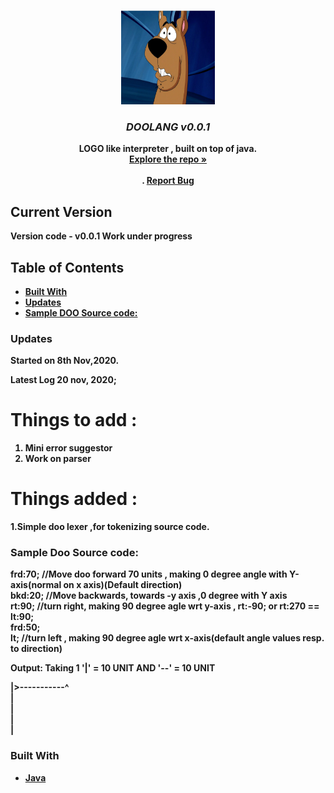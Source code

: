 
<!-- PROJECT LOGO -->
<br />
<p align="center">
  <a href="https://github.com/github_username/repo_name">
    <img src="https://github.com/ArpitMaurya01/DOOLANG/blob/main/images/doologo.jpg" alt="Logo" width="150" height="150">
  </a>

  <h3 align="center"><em><b>DOOLANG v0.0.1</b></em></h3>

  <p align="center">
    <b>LOGO like interpreter , built on top of java.<b>
    <br />
    <a href="https://github.com/ArpitMaurya01/DOOLANG"><strong>Explore the repo »</strong></a>
    <br />
    <br />
    .
    <a href="https://github.com/ArpitMaurya01/DOOLANG/issues">Report Bug</a>
  </p>
</p>


## Current Version
  <b>Version code - v0.0.1<b>
  Work under progress


<!-- TABLE OF CONTENTS -->
## Table of Contents
  * [Built With](#built-with)
  * [Updates](#Updates)
  * [Sample DOO Source code:](#Sample-Doo-Source-code:)


### Updates
  Started on 8th Nov,2020.
  
  Latest Log 20 nov, 2020;
  
 # Things to add : 
  
  1. Mini error suggestor
  2. Work on parser
                                      
  
  
 # Things added :
  
  1.Simple doo lexer ,for tokenizing source code.
                 
 
### Sample Doo Source code:
  
  frd:70;  //Move doo forward 70 units , making 0 degree angle with Y-axis(normal on x axis)(Default direction)<br>
  bkd:20;  //Move backwards, towards -y axis ,0 degree with Y axis<br>
  rt:90;   //turn right, making 90 degree agle wrt y-axis , rt:-90; or rt:270 == lt:90;<br>
  frd:50;<br>
  lt;   //turn left , making  90 degree agle wrt  x-axis(default angle values resp. to direction)<br>
  

  Output: Taking 1 '|' = 10 UNIT AND '--' = 10 UNIT<br>

 
   |>-----------^<br>
   |<br>
   |<br>
   |<br>
   |<br>



### Built With

* [Java]()





<!-- MARKDOWN LINKS & IMAGES -->
<!-- https://www.markdownguide.org/basic-syntax/#reference-style-links -->
[contributors-shield]: https://img.shields.io/github/contributors/github_username/repo.svg?style=flat-square

 
